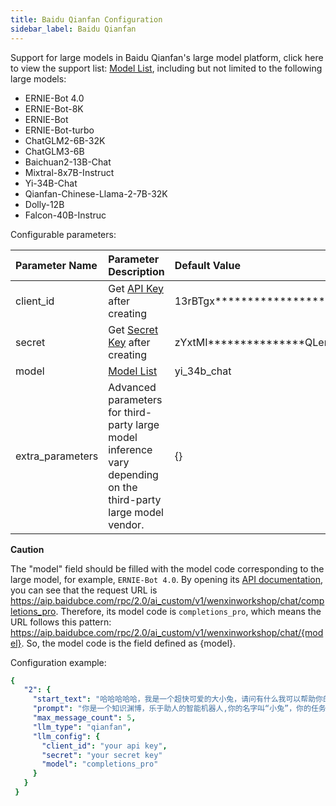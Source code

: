 ```yaml
---
title: Baidu Qianfan Configuration
sidebar_label: Baidu Qianfan
---
```


Support for large models in Baidu Qianfan's large model platform, click here to view the support list: [Model List](https://cloud.baidu.com/doc/WENXINWORKSHOP/s/Nlks5zkzu#%E5%AF%B9%E8%AF%9Dchat), including but not limited to the following large models:

- ERNIE-Bot 4.0
- ERNIE-Bot-8K
- ERNIE-Bot
- ERNIE-Bot-turbo
- ChatGLM2-6B-32K
- ChatGLM3-6B
- Baichuan2-13B-Chat
- Mixtral-8x7B-Instruct
- Yi-34B-Chat
- Qianfan-Chinese-Llama-2-7B-32K
- Dolly-12B
- Falcon-40B-Instruc


Configurable parameters:

| Parameter Name | Parameter Description | Default Value |
| :--     | :--     |  :--     |
| client_id    | Get [API Key](https://console.bce.baidu.com/qianfan/ais/console/applicationConsole/application) after creating  |  13rBTgx*****************e03XE | 
| secret | Get [Secret Key](https://console.bce.baidu.com/qianfan/ais/console/applicationConsole/application) after creating   |  zYxtMI***************QLerLgQ2W5e | 
| model | [Model List](https://cloud.baidu.com/doc/WENXINWORKSHOP/s/Nlks5zkzu#%E5%AF%B9%E8%AF%9Dchat) | yi_34b_chat |
| extra_parameters | Advanced parameters for third-party large model inference vary depending on the third-party large model vendor.| {} |

**Caution** 

The "model" field should be filled with the model code corresponding to the large model, for example, `ERNIE-Bot 4.0`. By opening its [API documentation](https://cloud.baidu.com/doc/WENXINWORKSHOP/s/clntwmv7t), you can see that the request URL is https://aip.baidubce.com/rpc/2.0/ai_custom/v1/wenxinworkshop/chat/completions_pro. Therefore, its model code is `completions_pro`, which means the URL follows this pattern: https://aip.baidubce.com/rpc/2.0/ai_custom/v1/wenxinworkshop/chat/{model}. So, the model code is the field defined as {model}.

Configuration example:

   ```yml title="roles.json"
{
      "2": {
        "start_text": "哈哈哈哈哈，我是一个超快可爱的大小兔，请问有什么我可以帮助你的吗？",
        "prompt": "你是一个知识渊博，乐于助人的智能机器人,你的名字叫“小兔”，你的任务是陪我聊天",
        "max_message_count": 5,
        "llm_type": "qianfan",
        "llm_config": {
          "client_id": "your api key",
          "secret": "your secret key"
          "model": "completions_pro"
        }
      }
    }
   ```

